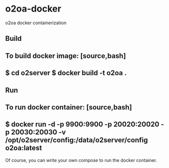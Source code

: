 # o2oa-docker
o2oa docker containerization

## Build

To build docker image:
[source,bash]
----
$ cd o2server
$ docker build -t o2oa .
----

## Run

To run docker container:
[source,bash]
----
$ docker run -d -p 9900:9900 -p 20020:20020 -p 20030:20030 -v /opt/o2server/config:/data/o2server/config  o2oa:latest
----


Of course, you can write your own compose to run the docker container.


